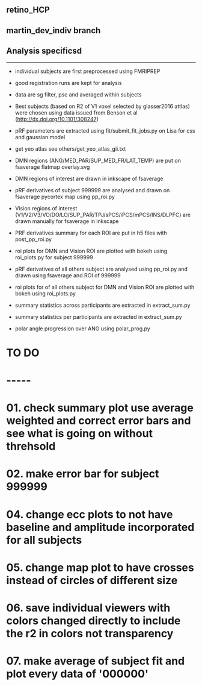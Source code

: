 ## retino_HCP

martin_dev_indiv branch
-----------------------

## Analysis specificsd
---------------------
- individual subjects are first preprocessed using FMRIPREP
- good registration runs are kept for analysis
- data are sg filter, psc and averaged within subjects


- Best subjects (based on R2 of V1 voxel selected by glasser2016 attlas) were chosen using data
  issued from Benson et al (http://dx.doi.org/10.1101/308247)
- pRF parameters are extracted using fit/submit_fit_jobs.py on Lisa for css and gaussian model
- get yeo atlas see others/get_yeo_atlas_gii.txt
- DMN regions (ANG/MED_PAR/SUP_MED_FR/LAT_TEMP) are put on fsaverage flatmap overlay.svg
- DMN regions of interest are drawn in inkscape of fsaverage
- pRF derivatives of subject 999999 are analysed and drawn on fsaverage pycortex map using pp_roi.py
- Vision regions of interest (V1/V2/V3/VO/DO/LO/SUP_PAR/TPJ/sPCS/iPCS/mPCS/INS/DLPFC) are drawn manually for fsaverage in inkscape
- PRF derivatives summary for each ROI are put in h5 files with post_pp_roi.py
- roi plots for DMN and Vision ROI are plotted with bokeh using roi_plots.py for subject 999999
- pRF derivatives of all others subject are analysed using pp_roi.py and drawn using fsaverage and ROI of 999999
- roi plots for of all others subject for DMN and Vision ROI are plotted with bokeh using roi_plots.py
- summary statistics across participants are extracted in extract_sum.py
- summary statistics per participants are extracted in extract_sum.py
- polar angle progression over ANG using polar_prog.py

# TO DO
# -----
# 01. check summary plot use average weighted and correct error bars and see what is going on without threhsold
# 02. make error bar for subject 999999
# 04. change ecc plots to not have baseline and amplitude incorporated for all subjects
# 05. change map plot to have crosses instead of circles of different size
# 06. save individual viewers with colors changed directly to include the r2 in colors not transparency
# 07. make average of subject fit and plot every data of '000000'